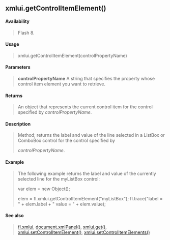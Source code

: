 ## xmlui.getControlItemElement()

#### Availability

> Flash 8.

#### Usage

> xmlui.getControlItemElement(controlPropertyName)

#### Parameters

> **controlPropertyName** A string that specifies the property whose control item element you want to retrieve.

#### Returns

> An object that represents the current control item for the control specified by *controlPropertyName*.

#### Description

> Method; returns the label and value of the line selected in a ListBox or ComboBox control for the control specified by
>
> *controlPropertyName*.

#### Example

> The following example returns the label and value of the currently selected line for the myListBox control:
>
> var elem = new Object();
>
> elem = fl.xmlui.getControlItemElement("myListBox"); fl.trace("label = " + elem.label + " value = " + elem.value);

#### See also

> [fl.xmlui](#_bookmark557), [document.xmlPanel()](#_bookmark342), [xmlui.get()](#_bookmark1155), [xmlui.setControlItemElement()](#_bookmark1160), [xmlui.setControlItemElements()](#_bookmark1161)
